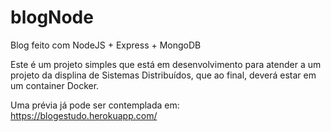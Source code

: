# blogNode
Blog feito com NodeJS + Express + MongoDB

Este é um projeto simples que está em desenvolvimento para atender a um projeto da displina de Sistemas Distribuídos, que ao final, deverá estar em um container Docker.

Uma prévia já pode ser contemplada em:
https://blogestudo.herokuapp.com/



